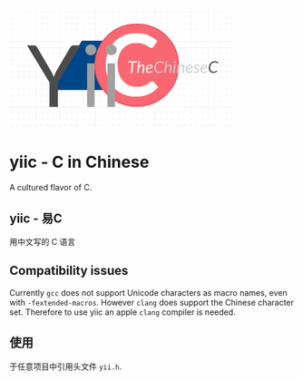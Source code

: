 # ![yiic](https://github.com/thefangbear/yiic/raw/master/yiic.png)
# yiic - C in Chinese

A cultured flavor of C.

## yiic - 易C
用中文写的 C 语言

## Compatibility issues
Currently `gcc` does not support Unicode characters as macro names, even with `-fextended-macros`. However `clang` does support the Chinese character set. Therefore to use yiic an apple `clang` compiler is needed.

## 使用
于任意项目中引用头文件 `yii.h`.

